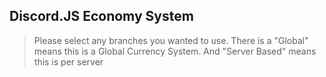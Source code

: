 ## Discord.JS Economy System 

> Please select any branches you wanted to use. There is a "Global" means this is a Global Currency System. And "Server Based" means this is per server